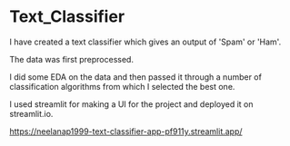 # Text_Classifier

I have created a text classifier which gives an output of 'Spam' or 'Ham'.

The data was first preprocessed.

I did some EDA on the data and then passed it through a number of classification algorithms from which I selected the best one.

I used streamlit for making a UI for the project and deployed it on streamlit.io.

https://neelanap1999-text-classifier-app-pf911y.streamlit.app/

